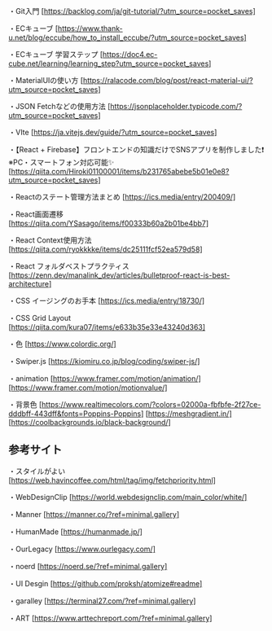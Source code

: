 ・Git入門
[https://backlog.com/ja/git-tutorial/?utm_source=pocket_saves]

・ECキューブ
[https://www.thank-u.net/blog/eccube/how_to_install_eccube/?utm_source=pocket_saves]

・ECキューブ 学習ステップ
[https://doc4.ec-cube.net/learning/learning_step?utm_source=pocket_saves]

・MaterialUIの使い方
[https://ralacode.com/blog/post/react-material-ui/?utm_source=pocket_saves]

・JSON Fetchなどの使用方法
[https://jsonplaceholder.typicode.com/?utm_source=pocket_saves]

・VIte
[https://ja.vitejs.dev/guide/?utm_source=pocket_saves]

・【React + Firebase】フロントエンドの知識だけでSNSアプリを制作しました❗️　※PC・スマートフォン対応可能✨
[https://qiita.com/Hiroki01100001/items/b231765abebe5b01e0e8?utm_source=pocket_saves]

・Reactのステート管理方法まとめ
[https://ics.media/entry/200409/]

・React画面遷移
[https://qiita.com/YSasago/items/f00333b60a2b01be4bb7]

・React Context使用方法
[https://qiita.com/ryokkkke/items/dc25111fcf52ea579d58]

・React フォルダベストプラクティス
[https://zenn.dev/manalink_dev/articles/bulletproof-react-is-best-architecture]

・CSS イージングのお手本
[https://ics.media/entry/18730/]

・CSS Grid Layout
[https://qiita.com/kura07/items/e633b35e33e43240d363]

・色
[https://www.colordic.org/]

・Swiper.js
[https://kiomiru.co.jp/blog/coding/swiper-js/]

・animation
[https://www.framer.com/motion/animation/]
[https://www.framer.com/motion/motionvalue/]

・背景色
[https://www.realtimecolors.com/?colors=02000a-fbfbfe-2f27ce-dddbff-443dff&fonts=Poppins-Poppins]
[https://meshgradient.in/]
[https://coolbackgrounds.io/black-background/]

## 参考サイト

・スタイルがよい
[https://web.havincoffee.com/html/tag/img/fetchpriority.html]

・WebDesignClip
[https://world.webdesignclip.com/main_color/white/]

・Manner
[https://manner.co/?ref=minimal.gallery]

・HumanMade
[https://humanmade.jp/]

・OurLegacy
[https://www.ourlegacy.com/]

・noerd
[https://noerd.se/?ref=minimal.gallery]

・UI Desgin
[https://github.com/proksh/atomize#readme]

・garalley
[https://terminal27.com/?ref=minimal.gallery]

・ART
[https://www.arttechreport.com/?ref=minimal.gallery]